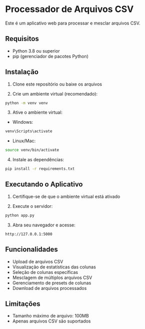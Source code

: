 # Processador de Arquivos CSV

Este é um aplicativo web para processar e mesclar arquivos CSV.

## Requisitos

- Python 3.8 ou superior
- pip (gerenciador de pacotes Python)

## Instalação

1. Clone este repositório ou baixe os arquivos

2. Crie um ambiente virtual (recomendado):
```bash
python -m venv venv
```

3. Ative o ambiente virtual:
- Windows:
```bash
venv\Scripts\activate
```
- Linux/Mac:
```bash
source venv/bin/activate
```

4. Instale as dependências:
```bash
pip install -r requirements.txt
```

## Executando o Aplicativo

1. Certifique-se de que o ambiente virtual está ativado

2. Execute o servidor:
```bash
python app.py
```

3. Abra seu navegador e acesse:
```
http://127.0.0.1:5000
```

## Funcionalidades

- Upload de arquivos CSV
- Visualização de estatísticas das colunas
- Seleção de colunas específicas
- Mesclagem de múltiplos arquivos CSV
- Gerenciamento de presets de colunas
- Download de arquivos processados

## Limitações

- Tamanho máximo de arquivo: 100MB
- Apenas arquivos CSV são suportados 